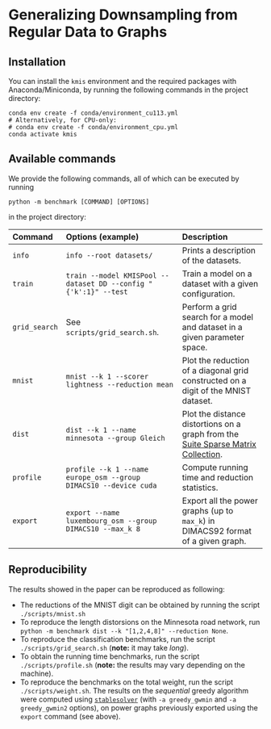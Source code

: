 Generalizing Downsampling from Regular Data to Graphs
=====================================================

Installation
------------

You can install the `kmis` environment and the required packages with
Anaconda/Miniconda, by running the following commands in the project
directory:
```shell
conda env create -f conda/environment_cu113.yml
# Alternatively, for CPU-only:
# conda env create -f conda/environment_cpu.yml
conda activate kmis
```

Available commands
------------------

We provide the following commands, all of which can be executed by running
```shell
python -m benchmark [COMMAND] [OPTIONS]
``` 
in the project directory:

| Command       | Options (example)                                                 | Description                                                                                                   |
|:--------------|:------------------------------------------------------------------|:--------------------------------------------------------------------------------------------------------------|
| `info`        | `info --root datasets/`                                           | Prints a description of the datasets.                                                                         |
| `train`       | `train --model KMISPool --dataset DD --config "{'k':1}" --test`   | Train a model on a dataset with a given configuration.                                                        |
| `grid_search` | See `scripts/grid_search.sh`.                                     | Perform a grid search for a model and dataset in a given parameter space.                                     |
| `mnist`       | `mnist --k 1 --scorer lightness --reduction mean`                 | Plot the reduction of a diagonal grid constructed on a digit of the MNIST dataset.                            |
| `dist`        | `dist --k 1 --name minnesota --group Gleich`                      | Plot the distance distortions on a graph from the [Suite Sparse Matrix Collection](https://sparse.tamu.edu/). |
| `profile`     | `profile --k 1 --name europe_osm --group DIMACS10 --device cuda`  | Compute running time and reduction statistics.                                                                |
| `export`      | `export --name luxembourg_osm --group DIMACS10 --max_k 8`         | Export all the power graphs (up to `max_k`) in DIMACS92 format of a given graph.                              |

Reproducibility
---------------

The results showed in the paper can be reproduced as following:

 - The reductions of the MNIST digit can be obtained by running the script 
   `./scripts/mnist.sh`
 - To reproduce the length distorsions on the Minnesota road network, run
   `python -m benchmark dist --k "[1,2,4,8]" --reduction None`.
 - To reproduce the classification benchmarks, run the script
   `./scripts/grid_search.sh` (**note:** it may take *long*).
 - To obtain the running time benchmarks, run the script 
   `./scripts/profile.sh` (**note:** the results may vary depending on the
   machine).
 - To reproduce the benchmarks on the total weight, run the script 
   `./scripts/weight.sh`. The results on the *sequential* greedy algorithm
   were computed using 
   [`stablesolver`](https://github.com/fontanf/stablesolver) (with 
   `-a greedy_gwmin` and `-a greedy_gwmin2` options), on power graphs
   previously exported using the `export` command (see above).